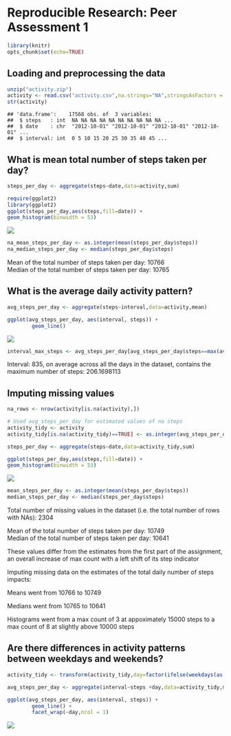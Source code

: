 # Reproducible Research: Peer Assessment 1


```r
library(knitr)
opts_chunk$set(echo=TRUE)
```

## Loading and preprocessing the data

```r
unzip("activity.zip")
activity <- read.csv("activity.csv",na.strings="NA",stringsAsFactors = FALSE)
str(activity)
```

```
## 'data.frame':	17568 obs. of  3 variables:
##  $ steps   : int  NA NA NA NA NA NA NA NA NA NA ...
##  $ date    : chr  "2012-10-01" "2012-10-01" "2012-10-01" "2012-10-01" ...
##  $ interval: int  0 5 10 15 20 25 30 35 40 45 ...
```


## What is mean total number of steps taken per day?

```r
steps_per_day <- aggregate(steps~date,data=activity,sum)

require(ggplot2)
library(ggplot2)
ggplot(steps_per_day,aes(steps,fill=date)) +
geom_histogram(binwidth = 53)
```

![](PA1_template_files/figure-html/MeanTotalStepsPerDay-1.png)<!-- -->

```r
na_mean_steps_per_day <- as.integer(mean(steps_per_day$steps))
na_median_steps_per_day <- median(steps_per_day$steps)
```
Mean of the total number of steps taken per day: 10766  
Median of the total number of steps taken per day: 10765  


## What is the average daily activity pattern?

```r
avg_steps_per_day <- aggregate(steps~interval,data=activity,mean)

ggplot(avg_steps_per_day, aes(interval, steps)) + 
        geom_line()
```

![](PA1_template_files/figure-html/AverageDailyActivityPattern-1.png)<!-- -->

```r
interval_max_steps <- avg_steps_per_day[avg_steps_per_day$steps==max(avg_steps_per_day$steps),]
```

Interval: 835, on average across all the days in the dataset, contains the maximum number of steps: 206.1698113


## Imputing missing values

```r
na_rows <- nrow(activity[is.na(activity),])

# Used avg_steps_per_day for estimated values of na steps
activity_tidy <- activity
activity_tidy[is.na(activity_tidy)==TRUE] <- as.integer(avg_steps_per_day$steps)

steps_per_day <- aggregate(steps~date,data=activity_tidy,sum)

ggplot(steps_per_day,aes(steps,fill=date)) +
geom_histogram(binwidth = 53)
```

![](PA1_template_files/figure-html/ImputMissingValues-1.png)<!-- -->

```r
mean_steps_per_day <- as.integer(mean(steps_per_day$steps))
median_steps_per_day <- median(steps_per_day$steps)
```


Total number of missing values in the dataset (i.e. the total number of rows with NAs): 2304

Mean of the total number of steps taken per day: 10749  
Median of the total number of steps taken per day: 10641  

These values differ from the estimates from the first part of the assignment, an overall increase of max count with a left shift of its step indicator

Imputing missing data on the estimates of the total daily number of steps impacts:

Means went from 10766 to 10749

Medians went from 10765 to 10641

Histograms went from a max count of 3 at appoximately 15000 steps to a max count of 8 at slightly above 10000 steps


## Are there differences in activity patterns between weekdays and weekends?

```r
activity_tidy <- transform(activity_tidy,day=factor(ifelse(weekdays(as.Date(activity_tidy$date), abbreviate = FALSE) %in% c("Saturday","Sunday"),"weekend","weekday")))

avg_steps_per_day <- aggregate(interval~steps +day,data=activity_tidy,mean)

ggplot(avg_steps_per_day, aes(interval, steps)) + 
        geom_line() +
        facet_wrap(~day,ncol = 1)
```

![](PA1_template_files/figure-html/DifferenceActivityPatternsWeekdaysWeekends-1.png)<!-- -->
